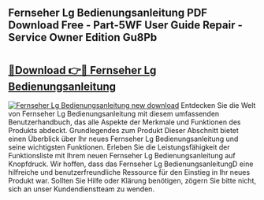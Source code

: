 ## Fernseher Lg Bedienungsanleitung PDF Download Free - Part-5WF User Guide Repair - Service Owner Edition Gu8Pb

# <h2><a href="http://df3k00y.blite.top/?on=Fernseher+Lg+Bedienungsanleitung">🔗Download 👉🔴 Fernseher Lg Bedienungsanleitung</a></h2>

[![Fernseher Lg Bedienungsanleitung new download](https://i.imgur.com/lujVjoI.png)](http://df3k00y.blite.top/?on=Fernseher+Lg+Bedienungsanleitung)
Entdecken Sie die Welt von Fernseher Lg Bedienungsanleitung mit diesem umfassenden Benutzerhandbuch, das alle Aspekte der Merkmale und Funktionen des Produkts abdeckt. Grundlegendes zum Produkt Dieser Abschnitt bietet einen Überblick über Ihr neues Fernseher Lg Bedienungsanleitung und seine wichtigsten Funktionen. Erleben Sie die Leistungsfähigkeit der Funktionsliste mit Ihrem neuen Fernseher Lg Bedienungsanleitung auf Knopfdruck. Wir hoffen, dass das Fernseher Lg BedienungsanleitungD eine hilfreiche und benutzerfreundliche Ressource für den Einstieg in Ihr neues Produkt war. Sollten Sie Hilfe oder Klärung benötigen, zögern Sie bitte nicht, sich an unser Kundendienstteam zu wenden.
